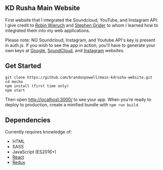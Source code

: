 ## KD Rusha Main Website


First website that I integrated the Soundcloud, YouTube, and Instagram API. I give credit to [Robin Wieruch](https://www.robinwieruch.de/the-soundcloud-client-in-react-redux/) and [Stephen Grider](https://www.udemy.com/react-redux) to whom I learned how to integrated them into my web applications.






Please note: NO Soundcloud, Instagram, and Youtube API's key is present in auth.js. If you wish to see the app in action, you'll have to generate your own keys at [Google](https://console.developers.google.com), [SoundCloud](https://developers.soundcloud.com), and [Instagram](https://www.instagram.com/developer/) websites.


## Get Started

```
git clone https://github.com/brandonpowell/main-kdrusha-website.git
cd mocha
npm install (first time only)
npm start
```

Then open [http://localhost:3000/](http://localhost:3000/) to see your app.
When you’re ready to deploy to production, create a minified bundle with `npm run build`.


## Dependencies

Currently requires knowledge of:
- HTML
- SASS
- JavaScript (ES2016+)
- [React](https://facebook.github.io/react)
- [Redux](http://redux.js.org/docs/introduction/)
